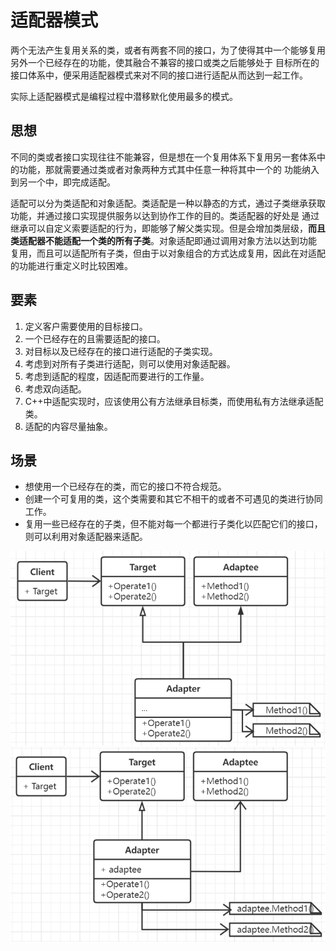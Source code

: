# 适配器模式

两个无法产生复用关系的类，或者有两套不同的接口，为了使得其中一个能够复用另外一个已经存在的功能，使其融合不兼容的接口或类之后能够处于
目标所在的接口体系中，便采用适配器模式来对不同的接口进行适配从而达到一起工作。

实际上适配器模式是编程过程中潜移默化使用最多的模式。

## 思想

不同的类或者接口实现往往不能兼容，但是想在一个复用体系下复用另一套体系中的功能，那就需要通过类或者对象两种方式其中任意一种将其中一个的
功能纳入到另一个中，即完成适配。

适配可以分为类适配和对象适配。类适配是一种以静态的方式，通过子类继承获取功能，并通过接口实现提供服务以达到协作工作的目的。类适配器的好处是
通过继承可以自定义索要适配的行为，即能够了解父类实现。但是会增加类层级，**而且类适配器不能适配一个类的所有子类**。对象适配即通过调用对象方法以达到功能
复用，而且可以适配所有子类，但由于以对象组合的方式达成复用，因此在对适配的功能进行重定义时比较困难。

## 要素

1. 定义客户需要使用的目标接口。
2. 一个已经存在的且需要适配的接口。
3. 对目标以及已经存在的接口进行适配的子类实现。
4. 考虑到对所有子类进行适配，则可以使用对象适配器。
5. 考虑到适配的程度，因适配而要进行的工作量。
6. 考虑双向适配。
7. C++中适配实现时，应该使用公有方法继承目标类，而使用私有方法继承适配类。
8. 适配的内容尽量抽象。

## 场景

- 想使用一个已经存在的类，而它的接口不符合规范。
- 创建一个可复用的类，这个类需要和其它不相干的或者不可遇见的类进行协同工作。
- 复用一些已经存在的子类，但不能对每一个都进行子类化以匹配它们的接口，则可以利用对象适配器来适配。

![类适配器](../images/5-adapter-class.png)
![对象适配器](../images/5-adapter-object.png)